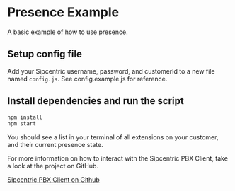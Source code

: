 # Presence Example

A basic example of how to use presence.

## Setup config file
Add your Sipcentric username, password, and customerId to a new file named `config.js`.  See config.example.js
for reference.

## Install dependencies and run the script
```bash
npm install
npm start
```

You should see a list in your terminal of all extensions on your customer, and their current presence state.

For more information on how to interact with the Sipcentric PBX Client, take a look at the project on GitHub.

[Sipcentric PBX Client on Github](https://github.com/sipcentric/node-pbx-client/)
